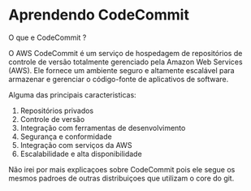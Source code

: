 # Aprendendo CodeCommit

O que e CodeCommit ?

O AWS CodeCommit é um serviço de hospedagem de repositórios de controle de versão totalmente gerenciado pela Amazon Web Services (AWS). Ele fornece um ambiente seguro e altamente escalável para armazenar e gerenciar o código-fonte de aplicativos de software.

Alguma das principais caracteristicas:

1. Repositórios privados
2. Controle de versão
3. Integração com ferramentas de desenvolvimento
4. Segurança e conformidade
5. Integração com serviços da AWS
6. Escalabilidade e alta disponibilidade

Não irei por mais explicaçoes sobre CodeCommit pois ele segue os mesmos padroes de outras 
distribuiçoes que utilizam o core do git.

